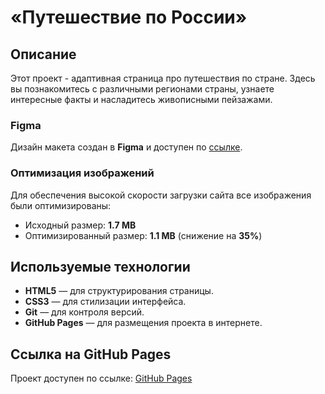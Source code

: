# «Путешествие по России»

## Описание


Этот проект - адаптивная страница про путешествия по стране. Здесь вы познакомитесь с различными регионами страны, узнаете интересные факты и насладитесь живописными пейзажами.
###  Figma

Дизайн макета создан в **Figma** и доступен по [ссылке](https://www.figma.com/file/5S2WSbEFL6awjVWJ0NWL8Q/Sprint-3_-Russia-_-desktop-mobile?node-id=28503%3A0).  
###  Оптимизация изображений

Для обеспечения высокой скорости загрузки сайта все изображения были оптимизированы:

- Исходный размер: **1.7 MB**
- Оптимизированный размер: **1.1 MB** (снижение на **35%**)


## Используемые технологии

- **HTML5** — для структурирования страницы.
- **CSS3** — для стилизации интерфейса.
- **Git** — для контроля версий.
- **GitHub Pages** — для размещения проекта в интернете.

## Ссылка на GitHub Pages

Проект доступен по ссылке: [GitHub Pages](https://x-xom.github.io/travel_around_russia/)
